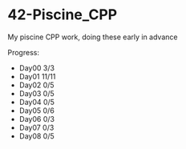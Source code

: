 # 42-Piscine_CPP
My piscine CPP work, doing these early in advance

Progress:
- Day00 3/3
- Day01 11/11
- Day02 0/5
- Day03 0/5
- Day04 0/5
- Day05 0/6
- Day06 0/3
- Day07 0/3
- Day08 0/5
